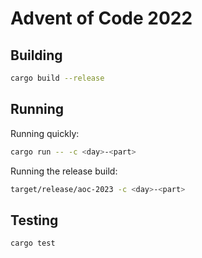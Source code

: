 # Advent of Code 2022

## Building

```bash
cargo build --release
```

## Running

Running quickly:
```bash
cargo run -- -c <day>-<part>
```

Running the release build:
```bash
target/release/aoc-2023 -c <day>-<part>
```

## Testing

```bash
cargo test
```
